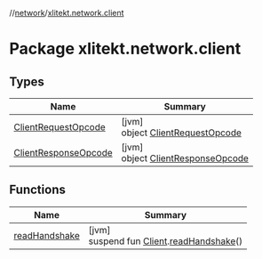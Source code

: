 //[network](../../index.md)/[xlitekt.network.client](index.md)

# Package xlitekt.network.client

## Types

| Name | Summary |
|---|---|
| [ClientRequestOpcode](-client-request-opcode/index.md) | [jvm]<br>object [ClientRequestOpcode](-client-request-opcode/index.md) |
| [ClientResponseOpcode](-client-response-opcode/index.md) | [jvm]<br>object [ClientResponseOpcode](-client-response-opcode/index.md) |

## Functions

| Name | Summary |
|---|---|
| [readHandshake](read-handshake.md) | [jvm]<br>suspend fun [Client](../../../game/game/xlitekt.game.actor.player/-client/index.md).[readHandshake](read-handshake.md)() |
